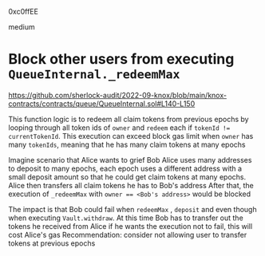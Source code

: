 0xc0ffEE

medium

# Block other users from executing `QueueInternal._redeemMax`

https://github.com/sherlock-audit/2022-09-knox/blob/main/knox-contracts/contracts/queue/QueueInternal.sol#L140-L150

This function logic is to redeem all claim tokens from previous epochs by looping through all token ids of `owner` and `redeem` each if `tokenId != currentTokenId`. This execution can exceed block gas limit when `owner` has many `tokenIds`, meaning that he has many claim tokens at many epochs

Imagine scenario that Alice wants to grief Bob
Alice uses many addresses to deposit to many epochs, each epoch uses a different address with a small deposit amount so that he could get claim tokens at many epochs. 
Alice then transfers all claim tokens he has to Bob's address
After that, the execution of  `_redeemMax` with `owner == <Bob's address>` would be blocked

The impact is that Bob could fail when `redeemMax` , `deposit` and even though when executing `Vault.withdraw`. At this time Bob has to transfer out the tokens he received from Alice if he wants the execution not to fail, this will cost Alice's gas
Recommendation: consider not allowing user to transfer tokens at previous epochs